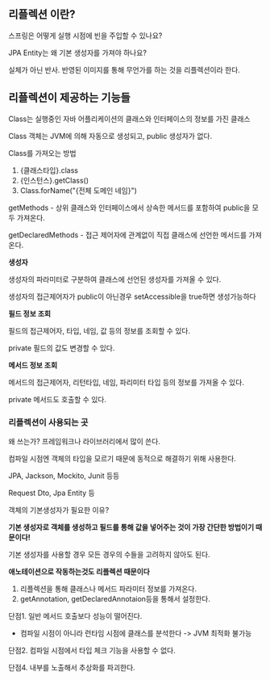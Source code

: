 ## 리플렉션 이란?

스프링은 어떻게 실행 시점에 빈을 주입할 수 있나요?

JPA Entity는 왜 기본 생성자를 가져야 하나요?

실체가 아닌 반사. 반영된 이미지를 통해 무언가를 하는 것을 리플렉션이라 한다.





## 리플렉션이 제공하는 기능들

Class는 실행중인 자바 어플리케이션의 클래스와 인터페이스의 정보를 가진 클래스

Class 객체는 JVM에 의해 자동으로 생성되고, public 생성자가 없다.



Class를 가져오는 방법

1. {클래스타입}.class
2. {인스턴스}.getClass()
3. Class.forName("{전체 도메인 네임}")



getMethods - 상위 클래스와 인터페이스에서 상속한 메서드를 포함하여 public을 모두 가져온다.

getDeclaredMethods - 접근 제어자에 관계없이 직접 클래스에 선언한 메서드를 가져온다.



**생성자**

생성자의 파라미터로 구분하여 클래스에 선언된 생성자를 가져올 수 있다.

생성자의 접근제어자가 public이 아닌경우 setAccessible을 true하면 생성가능하다



**필드 정보 조회**

필드의 접근제어자, 타입, 네임, 값 등의 정보를 조회할 수 있다.

 private 필드의 값도 변경할 수 있다.



**메서드 정보 조회**

메서드의 접근제어자, 리턴타입, 네임, 파리미터 타입 등의 정보를 가져올 수 있다.

private 메서드도 호출할 수 있다.



### 리플렉션이 사용되는 곳

왜 쓰는가? 프레임워크나 라이브러리에서 많이 쓴다.

컴파일 시점엔 객체의 타입을 모르기 때문에 동적으로 해결하기 위해 사용한다.

JPA, Jackson, Mockito, Junit 등등



Request Dto, Jpa Entity 등 

객체의 기본생성자가 필요한 이유?

**기본 생성자로 객체를 생성하고 필드를 통해 값을 넣어주는 것이 가장 간단한 방법이기 때문이다!**

기본 생성자를 사용할 경우 모든 경우의 수들을 고려하지 않아도 된다.



**애노테이션으로 작동하는것도 리플렉션 때문이다**

1. 리플렉션을 통해 클래스나 메서드 파라미터 정보를 가져온다.
2. getAnnotation, getDeclaredAnnotaion등을 통해서 설정한다.



단점1. 일반 메서드 호출보다 성능이 떨어진다.

- 컴파일 시점이 아니라 런타임 시점에 클래스를 분석한다 -> JVM 최적화 불가능

단점2. 컴파일 시점에서 타입 체크 기능을 사용할 수 없다.

단점4. 내부를 노출해서 추상화를 파괴한다.





